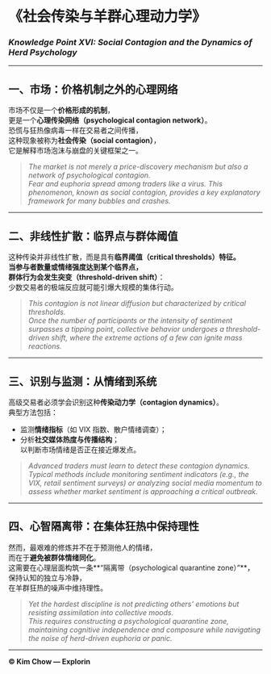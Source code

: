 # 《社会传染与羊群心理动力学》  
### *Knowledge Point XVI: Social Contagion and the Dynamics of Herd Psychology*

---

## 一、市场：价格机制之外的心理网络  
市场不仅是一个**价格形成的机制**，  
更是一个**心理传染网络（psychological contagion network）**。  
恐慌与狂热像病毒一样在交易者之间传播，  
这种现象被称为**社会传染（social contagion）**，  
它是解释市场泡沫与崩盘的关键框架之一。  

> *The market is not merely a price-discovery mechanism but also a network of psychological contagion.*  
> *Fear and euphoria spread among traders like a virus. This phenomenon, known as social contagion, provides a key explanatory framework for many bubbles and crashes.*

---

## 二、非线性扩散：临界点与群体阈值  
这种传染并非线性扩散，而是具有**临界阈值（critical thresholds）**特征。  
当参与者数量或情绪强度达到某个临界点，  
群体行为会发生**突变（threshold-driven shift）**：  
少数交易者的极端反应就可能引爆大规模的集体行动。  

> *This contagion is not linear diffusion but characterized by critical thresholds.*  
> *Once the number of participants or the intensity of sentiment surpasses a tipping point, collective behavior undergoes a threshold-driven shift, where the extreme actions of a few can ignite mass reactions.*

---

## 三、识别与监测：从情绪到系统  
高级交易者必须学会识别这种**传染动力学（contagion dynamics）**。  
典型方法包括：  
- 监测**情绪指标**（如 VIX 指数、散户情绪调查）；  
- 分析**社交媒体热度与传播结构**；  
以判断市场情绪是否正在接近爆发点。  

> *Advanced traders must learn to detect these contagion dynamics.*  
> *Typical methods include monitoring sentiment indicators (e.g., the VIX, retail sentiment surveys) or analyzing social media momentum to assess whether market sentiment is approaching a critical outbreak.*

---

## 四、心智隔离带：在集体狂热中保持理性  
然而，最艰难的修炼并不在于预测他人的情绪，  
而在于**避免被群体情绪同化**。  
这需要在心理层面构筑一条**“隔离带（psychological quarantine zone）”**，  
保持认知的独立与冷静，  
在羊群狂热的噪声中维持理性。  

> *Yet the hardest discipline is not predicting others’ emotions but resisting assimilation into collective moods.*  
> *This requires constructing a psychological quarantine zone, maintaining cognitive independence and composure while navigating the noise of herd-driven euphoria or panic.*

---

**© Kim Chow — Explorin**
